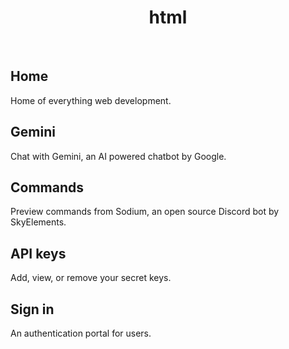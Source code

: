<p align="center">
    <h1 align="center">html</h1>
</p>
<br/>

## Home
Home of everything web development.

## Gemini
Chat with Gemini, an AI powered chatbot by Google.

## Commands
Preview commands from Sodium, an open source Discord bot by SkyElements.

## API keys
Add, view, or remove your secret keys.

## Sign in
An authentication portal for users.
